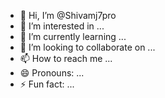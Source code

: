 - 👋 Hi, I’m @Shivamj7pro
- 👀 I’m interested in ...
- 🌱 I’m currently learning ...
- 💞️ I’m looking to collaborate on ...
- 📫 How to reach me ...
- 😄 Pronouns: ...
- ⚡ Fun fact: ...

<!---
Shivamj7pro/Shivamj7pro is a ✨ special ✨ repository because its `README.md` (this file) appears on your GitHub profile.
You can click the Preview link to take a look at your changes.
--->
